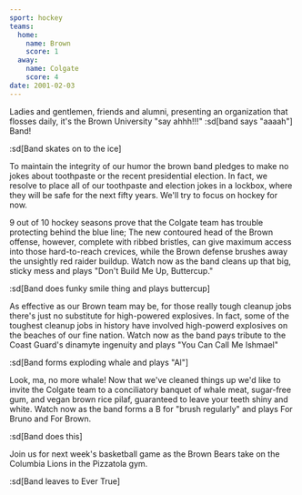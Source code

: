 ```yaml
---
sport: hockey
teams:
  home:
    name: Brown
    score: 1
  away:
    name: Colgate
    score: 4
date: 2001-02-03
---
```


Ladies and gentlemen, friends and alumni, presenting an organization that flosses daily, it's the Brown University "say ahhh!!!" :sd[band says "aaaah"] Band!

:sd[Band skates on to the ice]

To maintain the integrity of our humor the brown band pledges to make no jokes about toothpaste or the recent presidential election. In fact, we resolve to place all of our toothpaste and election jokes in a lockbox, where they will be safe for the next fifty years. We'll try to focus on hockey for now.

9 out of 10 hockey seasons prove that the Colgate team has trouble protecting behind the blue line; The new contoured head of the Brown offense, however, complete with ribbed bristles, can give maximum access into those hard-to-reach crevices, while the Brown defense brushes away the unsightly red raider buildup. Watch now as the band cleans up that big, sticky mess and plays "Don't Build Me Up, Buttercup."

:sd[Band does funky smile thing and plays buttercup]

As effective as our Brown team may be, for those really tough cleanup jobs there's just no substitute for high-powered explosives. In fact, some of the toughest cleanup jobs in history have involved high-powerd explosives on the beaches of our fine nation. Watch now as the band pays tribute to the Coast Guard's dinamyte ingenuity and plays "You Can Call Me Ishmael"

:sd[Band forms exploding whale and plays "Al"]

Look, ma, no more whale! Now that we've cleaned things up we'd like to invite the Colgate team to a conciliatory banquet of whale meat, sugar-free gum, and vegan brown rice pilaf, guaranteed to leave your teeth shiny and white. Watch now as the band forms a B for "brush regularly" and plays For Bruno and For Brown.

:sd[Band does this]

Join us for next week's basketball game as the Brown Bears take on the Columbia Lions in the Pizzatola gym.

:sd[Band leaves to Ever True]
